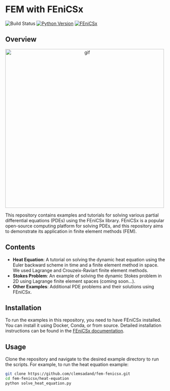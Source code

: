 # FEM with FEniCSx
![Build Status](https://github.com/github/docs/actions/workflows/main.yml/badge.svg)
[![Python Version](https://img.shields.io/badge/Python-3.8%2B-blue.svg)](https://www.python.org/downloads/)
[![FEniCSx](https://img.shields.io/badge/FEniCSx-0.4.1-blue.svg)](https://fenicsproject.org/)


## Overview

<img src="./u_sol.gif" alt="gif" width="500px" style="text-align: center;">

This repository contains examples and tutorials for solving various partial differential equations (PDEs) using the FEniCSx library. FEniCSx is a popular open-source computing platform for solving PDEs, and this repository aims to demonstrate its application in finite element methods (FEM).

## Contents

- **Heat Equation**: A tutorial on solving the dynamic heat equation using the Euler backward scheme in time and a finite element method in space. We used Lagrange and  Crouzeix-Raviart finite element methods.
- **Stokes Problem**: An example of solving the dynamic Stokes problem in 2D using Lagrange finite element spaces (coming soon...).
- **Other Examples**: Additional PDE problems and their solutions using FEniCSx.

## Installation

To run the examples in this repository, you need to have FEniCSx installed. You can install it using Docker, Conda, or from source. Detailed installation instructions can be found in the [FEniCSx documentation](https://fenicsproject.org/docs/dolfinx/latest/).

## Usage

Clone the repository and navigate to the desired example directory to run the scripts. For example, to run the heat equation example:

```sh
git clone https://github.com/clemsadand/fem-fenicsx.git
cd fem-fenicsx/heat-equation
python solve_heat_equation.py
